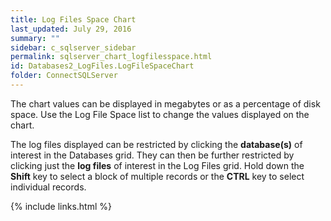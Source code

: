 ```yaml
---
title: Log Files Space Chart
last_updated: July 29, 2016
summary: ""
sidebar: c_sqlserver_sidebar
permalink: sqlserver_chart_logfilesspace.html
id: Databases2_LogFiles.LogFileSpaceChart
folder: ConnectSQLServer
---
```


The chart values can be displayed in megabytes or as a percentage of disk space. Use the Log File Space list to change the values displayed on the chart.

The log files displayed can be restricted by clicking the **database(s)** of interest in the Databases grid. They can then be further restricted by clicking just the **log files** of interest in the Log Files grid. Hold down the **Shift** key to select a block of multiple records or the **CTRL** key to select individual records.


{% include links.html %}
